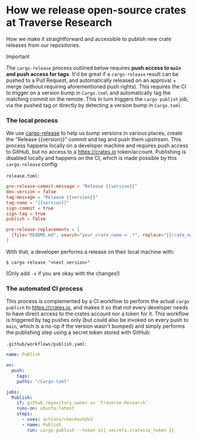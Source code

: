 # How we release open-source crates at Traverse Research

How we make it straightforward and accessible to publish new crate releases from our repositories.

> [!IMPORTANT]
> The `cargo-release` process outlined below requires **push access to `main` and push access for tags**. It'd be great if a `cargo-release` result can be pushed to a Pull Request, and automatically released on an approval + merge (without requiring aforementioned push rights).  This requires the CI to trigger on a version bump in `Cargo.toml` and automatically tag the matching commit on the remote.  This in turn triggers the `cargo publish` job, via the pushed tag or directly by detecting a version bump in `Cargo.toml`.


### The local process

We use [cargo-release](https://github.com/crate-ci/cargo-release) to help us bump versions in various places, create the "Release {{version}}" commit and tag and push them upstream. This process happens locally on a developer machine and requires push access to GitHub, but no access to a https://crates.io token/account. Publishing is disabled locally and happens on the CI, which is made possible by this `cargo-release` config:

`release.toml`:
```toml
pre-release-commit-message = "Release {{version}}"
dev-version = false
tag-message = "Release {{version}}"
tag-name = "{{version}}"
sign-commit = true
sign-tag = true
publish = false

pre-release-replacements = [
  {file="README.md", search="your_crate_name = .*", replace="{{crate_name}} = \"{{version}}\""},
]
```

With that, a developer performs a release on their local machine with:

```console
$ cargo release "<next version>"
```

(Only add `-x` if you are okay with the changes!)

### The automated CI process

This process is complemented by a CI workflow to perform the actual `cargo publish` to https://crates.io, and makes it so that not every developer needs to have direct access to the crates account nor a token for it. This workflow is triggered by tag pushes only (but could also be invoked on every push to `main`, which is a no-op if the version wasn't bumped) and simply performs the publishing step using a secret token stored with GitHub:

`.github/workflows/publish.yaml`:
```yaml
name: Publish

on:
  push:
    tags:
    paths: "/Cargo.toml"

jobs:
  Publish:
    if: github.repository_owner == 'Traverse-Research'
    runs-on: ubuntu-latest
    steps:
      - uses: actions/checkout@v3
      - name: Publish
        run: cargo publish --token ${{ secrets.cratesio_token }}
```
